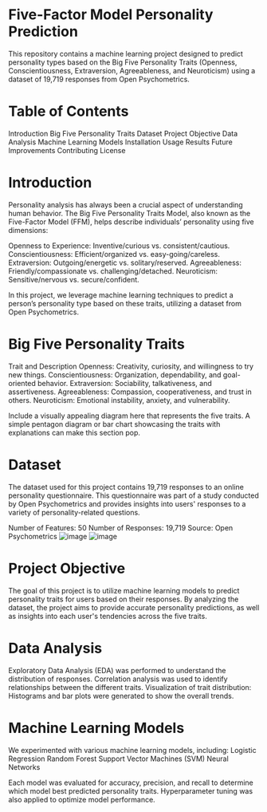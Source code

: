 # Five-Factor Model Personality Prediction
This repository contains a machine learning project designed to predict personality types based on the Big Five Personality Traits (Openness, Conscientiousness, Extraversion, Agreeableness, and Neuroticism) using a dataset of 19,719 responses from Open Psychometrics.

# Table of Contents
Introduction
Big Five Personality Traits
Dataset
Project Objective
Data Analysis
Machine Learning Models
Installation
Usage
Results
Future Improvements
Contributing
License

# Introduction
Personality analysis has always been a crucial aspect of understanding human behavior. The Big Five Personality Traits Model, also known as the Five-Factor Model (FFM), helps describe individuals’ personality using five dimensions:

Openness to Experience: Inventive/curious vs. consistent/cautious.
Conscientiousness: Efficient/organized vs. easy-going/careless.
Extraversion: Outgoing/energetic vs. solitary/reserved.
Agreeableness: Friendly/compassionate vs. challenging/detached.
Neuroticism: Sensitive/nervous vs. secure/confident.

In this project, we leverage machine learning techniques to predict a person’s personality type based on these traits, utilizing a dataset from Open Psychometrics.

# Big Five Personality Traits
Trait and	Description
Openness:	Creativity, curiosity, and willingness to try new things.
Conscientiousness:	Organization, dependability, and goal-oriented behavior.
Extraversion:	Sociability, talkativeness, and assertiveness.
Agreeableness:	Compassion, cooperativeness, and trust in others.
Neuroticism:	Emotional instability, anxiety, and vulnerability.

Include a visually appealing diagram here that represents the five traits. A simple pentagon diagram or bar chart showcasing the traits with explanations can make this section pop.

# Dataset
The dataset used for this project contains 19,719 responses to an online personality questionnaire. This questionnaire was part of a study conducted by Open Psychometrics and provides insights into users' responses to a variety of personality-related questions.

Number of Features: 50
Number of Responses: 19,719
Source: Open Psychometrics
![image](https://github.com/user-attachments/assets/547a4e11-f9a0-4dc0-9925-8386b017627e)
![image](https://github.com/user-attachments/assets/b039e5ac-3262-41ee-89cc-5e86709c031b)

# Project Objective
The goal of this project is to utilize machine learning models to predict personality traits for users based on their responses. By analyzing the dataset, the project aims to provide accurate personality predictions, as well as insights into each user's tendencies across the five traits.

# Data Analysis
Exploratory Data Analysis (EDA) was performed to understand the distribution of responses.
Correlation analysis was used to identify relationships between the different traits.
Visualization of trait distribution: Histograms and bar plots were generated to show the overall trends.

# Machine Learning Models
We experimented with various machine learning models, including:
Logistic Regression
Random Forest
Support Vector Machines (SVM)
Neural Networks

Each model was evaluated for accuracy, precision, and recall to determine which model best predicted personality traits. Hyperparameter tuning was also applied to optimize model performance.
